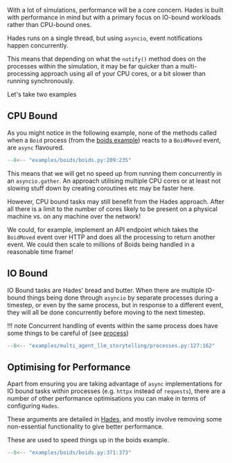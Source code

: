 With a lot of simulations, performance will be a core concern. Hades is built with performance in mind but with a primary focus on IO-bound workloads rather than CPU-bound ones.

Hades runs on a single thread, but using `asyncio`, event notifications happen concurrently.

This means that depending on what the `notify()` method does on the processes within the simulation, it may be far quicker than a multi-processing approach using all of your CPU cores, or a bit slower than running synchronously.

Let's take two examples

## CPU Bound

As you might notice in the following example, none of the methods called when a `Boid` process (from the [boids example](../../examples/boids)) reacts to a `BoidMoved` event, are `async` flavoured.

```python
--8<-- "examples/boids/boids.py:209:235"
```

This means that we will get no speed up from running them concurrently in an `asyncio.gather`. An approach utilising multiple CPU cores or at least not slowing stuff down by creating coroutines etc may be faster here. 

However, CPU bound tasks may still benefit from the Hades approach. After all there is a limit to the number of cores likely to be present on a physical machine vs. on any machine over the network!

We could, for example, implement an API endpoint which takes the `BoidMoved` event over HTTP and does all the processing to return another event. We could then scale to millions of Boids being handled in a reasonable time frame!


## IO Bound

IO Bound tasks are Hades' bread and butter. When there are multiple IO-bound things being done through `asyncio` by separate processes during a timestep, or even by the same process, but in response to a different event, they will all be done concurrently before moving to the next timestep.

!!! note
    Concurrent handling of events within the same process does have some things to be careful of (see [process](../../api_reference/process/))

```python
--8<-- "examples/multi_agent_llm_storytelling/processes.py:127:162"
```

## Optimising for Performance

Apart from ensuring you are taking advantage of `async` implementations for IO bound tasks within processes (e.g. `httpx` instead of `requests`), there are a number of other performance optimisations you can make in terms of configuring `Hades`.

These arguments are detailed in [Hades](../../api_reference/hades#hades.core.hades.Hades), and mostly involve removing some non-essential functionality to give better performance.

These are used to speed things up in the boids example.
```python
--8<-- "examples/boids/boids.py:371:373"
```
